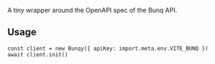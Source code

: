 A tiny wrapper around the OpenAPI spec of the Bunq API.

## Usage

```
const client = new Bunqy({ apiKey: import.meta.env.VITE_BUNQ })
await client.init()
```
